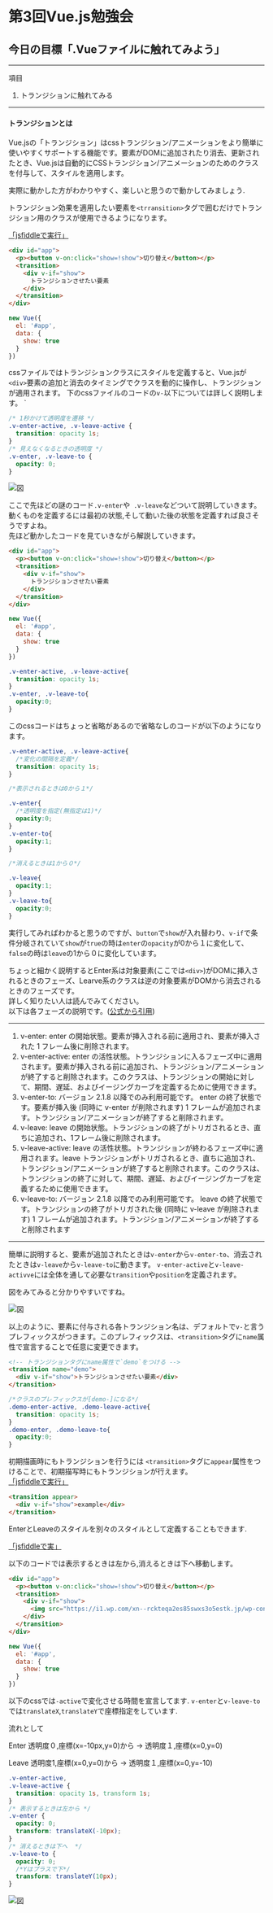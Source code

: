 # 第3回Vue.js勉強会

## 今日の目標「.Vueファイルに触れてみよう」

---
項目
1. トランジションに触れてみる

---

#### トランジションとは

Vue.jsの「トランジション」はcssトランジション/アニメーションをより簡単に使いやすくサポートする機能です。要素がDOMに追加されたり消去、更新されたとき、Vue.jsは自動的にCSSトランジション/アニメーションのためのクラスを付与して、スタイルを適用します。

実際に動かした方がわかりやすく、楽しいと思うので動かしてみましょう.

トランジション効果を適用したい要素を`<trransition>`タグで囲むだけでトランジション用のクラスが使用できるようになります。

[「jsfiddleで実行」](https://jsfiddle.net/kusaoisii/rpu97w2m/4/)

```html
<div id="app">
  <p><button v-on:click="show=!show">切り替え</button></p>
  <transition>
    <div v-if="show">
      トランジションさせたい要素
    </div>
  </transition>
</div>
```

```js
new Vue({
  el: '#app',
  data: {
    show: true
  }
})
```
cssファイルではトランジションクラスにスタイルを定義すると、Vue.jsが`<div>`要素の追加と消去のタイミングでクラスを動的に操作し、トランジションが適用されます。
下のcssファイルのコードの`v-`以下については詳しく説明します。
`
```css
/* 1秒かけて透明度を遷移 */
.v-enter-active, .v-leave-active {
  transition: opacity 1s;
}
/* 見えなくなるときの透明度 */
.v-enter, .v-leave-to {
  opacity: 0;
}
```

![図](https://i.imgur.com/W8OLQ1B.png)



ここで先ほどの謎のコード`.v-enter`や` .v-leave`などついて説明していきます。   
動くものを定義するには最初の状態,そして動いた後の状態を定義すれば良さそうですよね。  
先ほど動かしたコードを見ていきながら解説していきます。


```html
<div id="app">
  <p><button v-on:click="show=!show">切り替え</button></p>
  <transition>
    <div v-if="show">
      トランジションさせたい要素
    </div>
  </transition>
</div>
```
```js
new Vue({
  el: '#app',
  data: {
    show: true
  }
})
```

```css
.v-enter-active, .v-leave-active{
  transition: opacity 1s;
}
.v-enter, .v-leave-to{
  opacity:0;
}
```

このcssコードはちょっと省略があるので省略なしのコードが以下のようになります。  

```css
.v-enter-active, .v-leave-active{
  /*変化の間隔を定義*/
  transition: opacity 1s;
}

/*表示されるときは0から１*/

.v-enter{
  /*透明度を指定(無指定は1)*/
  opacity:0;
}
.v-enter-to{
  opacity:1;
}

/*消えるときは1から０*/

.v-leave{
  opacity:1;
}
.v-leave-to{
  opacity:0;
}

```
実行してみればわかると思うのですが、`button`で`show`が入れ替わり、`v-if`で条件分岐されていて`show`が`true`の時は`enter`の`opacity`が0から１に変化して、`false`の時は`leave`の1から０に変化しています。

ちょっと細かく説明するとEnter系は対象要素(ここでは`<div>`)がDOMに挿入されるときのフェーズ、Learve系のクラスは逆の対象要素がDOMから消去されるときのフェーズです。  
詳しく知りたい人は読んでみてください。  
以下は各フェーズの説明です。([公式から引用](https://jp.vuejs.org/v2/guide/transitions.html#%E3%83%88%E3%83%A9%E3%83%B3%E3%82%B8%E3%82%B7%E3%83%A7%E3%83%B3%E3%82%AF%E3%83%A9%E3%82%B9))

---
1. v-enter: enter の開始状態。要素が挿入される前に適用され、要素が挿入された 1 フレーム後に削除されます。
2. v-enter-active: enter の活性状態。トランジションに入るフェーズ中に適用されます。要素が挿入される前に追加され、トランジション/アニメーションが終了すると削除されます。このクラスは、トランジションの開始に対して、期間、遅延、およびイージングカーブを定義するために使用できます。
3. v-enter-to: バージョン 2.1.8 以降でのみ利用可能です。 enter の終了状態です。要素が挿入後 (同時に v-enter が削除されます) 1 フレームが追加されます。トランジション/アニメーションが終了すると削除されます。
4. v-leave: leave の開始状態。トランジションの終了がトリガされるとき、直ちに追加され、1フレーム後に削除されます。
5. v-leave-active: leave の活性状態。トランジションが終わるフェーズ中に適用されます。leave トランジションがトリガされるとき、直ちに追加され、トランジション/アニメーションが終了すると削除されます。このクラスは、トランジションの終了に対して、期間、遅延、およびイージングカーブを定義するために使用できます。
6. v-leave-to: バージョン 2.1.8 以降でのみ利用可能です。 leave の終了状態です。トランジションの終了がトリガされた後 (同時に v-leave が削除されます) 1 フレームが追加されます。トランジション/アニメーションが終了すると削除されます
---

簡単に説明すると、要素が追加されたときは`v-enter`から`v-enter-to`、消去されたときは`v-leave`から`v-leave-to`に動きます。
`v-enter-active`と`v-leave-activve`には全体を通して必要な`transition`や`position`を定義されます。  

図をみてみると分かりやすいですね。


![図](https://i.imgur.com/rD2jlKL.png)

以上のように、要素に付与される各トランジション名は、デフォルトで`v-`と言うプレフィックスがつきます。このプレフィックスは、`<transition>`タグに`name`属性で宣言することで任意に変更できます。



```html
<!-- トランジションタグにname属性で`demo`をつける -->
<transition name="demo">
  <div v-if="show">トランジションさせたい要素</div>
</transition>
```
```css
/*クラスのプレフィックスが[demo-]になる*/
.demo-enter-active, .demo-leave-active{
  transition: opacity 1s;
}
.demo-enter, .demo-leave-to{
  opacity:0;
}
```

初期描画時にもトランジションを行うには
`<transition>`タグに`appear`属性をつけることで、初期描写時にもトランジションが行えます。   
[「jsfiddleで実行」](https://jsfiddle.net/kusaoisii/kz9op2cd/5/)

```html
<transition appear>
  <div v-if="show">example</div>
</transition>
```


EnterとLeaveのスタイルを別々のスタイルとして定義することもできます.

[「jsfiddleで実」](https://jsfiddle.net/kusaoisii/zxfsdgvm/17/)

以下のコードでは表示するときは左から,消えるときは下へ移動します。


```html
<div id="app">
  <p><button v-on:click="show=!show">切り替え</button></p>
  <transition>
    <div v-if="show">
      <img src="https://i1.wp.com/xn--rckteqa2es85swxs3o5estk.jp/wp-content/uploads/2014/05/pokemon03.png?resize=554%2C545" width="80" height="80">
    </div>
  </transition>
</div>
```
```js
new Vue({
  el: '#app',
  data: {
    show: true
  }
})
```
以下のcssでは`-active`で変化させる時間を宣言してます.
`v-enter`と`v-leave-to`では`translateX`,`translateY`で座標指定をしています.

流れとして

Enter
透明度０,座標(x=-10px,y=0)から → 透明度１,座標(x=0,y=0)  

Leave
透明度1,座標(x=0,y=0)から → 透明度１,座標(x=0,y=-10)

```css
.v-enter-active,
.v-leave-active {
  transition: opacity 1s, transform 1s;
}
/* 表示するときは左から */
.v-enter {
  opacity: 0;
  transform: translateX(-10px);
}
/* 消えるときは下へ  */
.v-leave-to {
  opacity: 0;
  /*Yはプラスで下*/
  transform: translateY(10px);
}
```

![図](https://i.imgur.com/teSsrpS.png)
